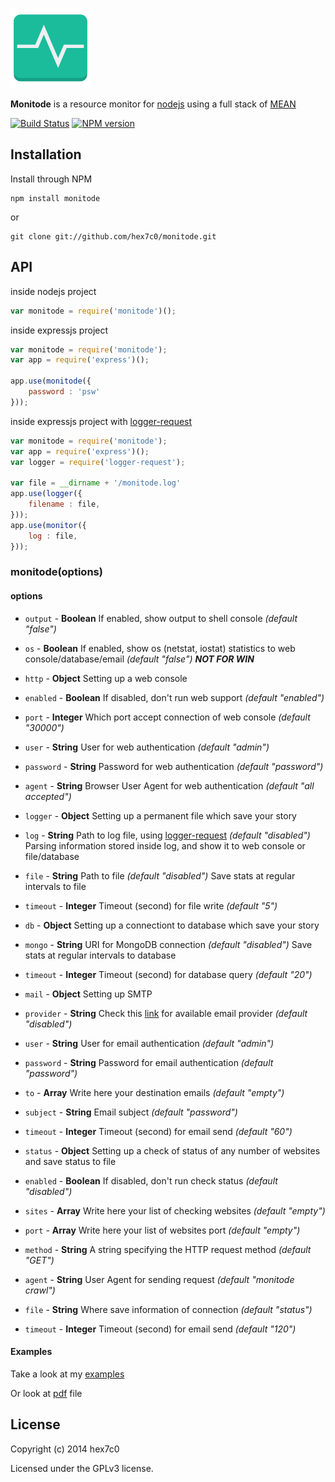 [![monitode logo](https://raw.githubusercontent.com/hex7c0/monitode/master/public/monitode.png)](https://hex7c0.github.io/monitode/)

**Monitode** is a resource monitor for [nodejs](http://nodejs.org) 
using a full stack of [MEAN](http://en.wikipedia.org/wiki/MEAN)

[![Build Status](https://travis-ci.org/hex7c0/monitode.svg?branch=master)](https://travis-ci.org/hex7c0/monitode) [![NPM version](https://badge.fury.io/js/monitode.svg)](http://badge.fury.io/js/monitode)

## Installation

Install through NPM

```
npm install monitode
```
or
```
git clone git://github.com/hex7c0/monitode.git
```

## API

inside nodejs project
```js
var monitode = require('monitode')();
```

inside expressjs project
```js
var monitode = require('monitode');
var app = require('express')();

app.use(monitode({
    password : 'psw'
}));
```

inside expressjs project with [logger-request](https://github.com/hex7c0/logger-request)
```js
var monitode = require('monitode');
var app = require('express')();
var logger = require('logger-request');

var file = __dirname + '/monitode.log'
app.use(logger({
    filename : file,
}));
app.use(monitor({
    log : file,
}));
```

### monitode(options)

#### options

 - `output` - **Boolean** If enabled, show output to shell console *(default "false")*
 
 - `os` - **Boolean** If enabled, show os (netstat, iostat) statistics to web console/database/email *(default "false")* **_NOT FOR WIN_**
 
 - `http` - **Object** Setting up a web console
  - `enabled` - **Boolean** If disabled, don't run web support *(default "enabled")*
  - `port` - **Integer** Which port accept connection of web console *(default "30000")*
  - `user` - **String** User for web authentication *(default "admin")*
  - `password` - **String** Password for web authentication *(default "password")*
  - `agent` - **String** Browser User Agent for web authentication *(default "all accepted")*
 
 - `logger` - **Object** Setting up a permanent file which save your story
  - `log` - **String** Path to log file, using [logger-request](https://github.com/hex7c0/logger-request) *(default "disabled")* Parsing information stored inside log, and show it to web console or file/database
  - `file` - **String** Path to file *(default "disabled")* Save stats at regular intervals to file
  - `timeout` - **Integer** Timeout (second) for file write *(default "5")*
 
 - `db` - **Object** Setting up a connectiont to database which save your story
  - `mongo` - **String** URI for MongoDB connection *(default "disabled")* Save stats at regular intervals to database
  - `timeout` - **Integer** Timeout (second) for database query *(default "20")*
 
 - `mail` - **Object** Setting up SMTP
  - `provider` - **String** Check this [link](https://github.com/andris9/nodemailer#well-known-services-for-smtp) for available email provider *(default "disabled")*
  - `user` - **String** User for email authentication *(default "admin")*
  - `password` - **String** Password for email authentication *(default "password")*
  - `to` - **Array** Write here your destination emails *(default "empty")*
  - `subject` - **String** Email subject *(default "password")*
  - `timeout` - **Integer** Timeout (second) for email send *(default "60")*
 
 - `status` - **Object** Setting up a check of status of any number of websites and save status to file
  - `enabled` - **Boolean** If disabled, don't run check status *(default "disabled")*
  - `sites` - **Array** Write here your list of checking websites *(default "empty")*
  - `port` - **Array** Write here your list of websites port *(default "empty")*
  - `method` - **String** A string specifying the HTTP request method *(default "GET")*
  - `agent` - **String** User Agent for sending request *(default "monitode crawl")*
  - `file` - **String** Where save information of connection *(default "status")*
  - `timeout` - **Integer** Timeout (second) for email send *(default "120")*

#### Examples

Take a look at my [examples](https://github.com/hex7c0/monitode/tree/master/examples)

Or look at [pdf](https://github.com/hex7c0/monitode/raw/master/examples/monitode.pdf) file

## License
Copyright (c) 2014 hex7c0

Licensed under the GPLv3 license.

